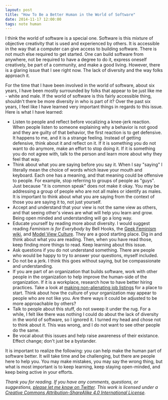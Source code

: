 ```yaml
---
layout: post
title: "How To Be a Better Human in the World of Software"
date: 2014-11-17 12:00:00
tags: note human
---
```


I think the world of software is a special one. Software is this
mixture of objective creativity that is used and experienced by others. It is
accessible in the way that a computer can give access to building software.
There is not much else required to get started. One can build software from
anywhere, not be required to have a degree to do it, express oneself
creatively, be part of a community, and make a good living. However, there is a
glaring issue that I see right now. The lack of diversity and the way folks
approach it.

For the time that I have been involved in the world of software, about six
years, I have been mostly surrounded by folks that appear to be just like me -
white and male. If the world of software is this fairly accessible thing,
shouldn't there be more diversity in who is part of it? Over the past six years,
I feel like I have learned very important things in regards to this issue. Here
is what I have learned:

- Listen to people and reflect before vocalizing a knee-jerk reaction. When people
  listen to someone explaining why a behavior is not good and they are guilty of
  that behavior, the first reaction is to get defensive. It happens to me, and
  it is a strange feeling. Instead of getting defensive, think about it and
  reflect on it. If it is something you do not want to do anymore, make an
  effort to stop doing it. If it is something you do not agree with, talk to the
  person and learn more about why they feel that way.
- Think about what you are saying before you say it. When I say "saying" I
  literally mean the choice of words which leave your mouth and keyboard. Each
  one has a meaning, and that meaning could be offensive to people. For example,
  stop referring to groups of people as "guys". Just because "it is common
  speak" does not make it okay. You may be addressing a group of people who are not
  all males or identify as males. It is important to think about what you are
  saying from the context of those you are saying it to, not just yourself.
- Accept and understand that your view is not the same view as others, and that
  seeing other's views are what will help you learn and grow. Being open minded
  and understanding will go a long way.
- Educate yourself by reading more about diversity. I would suggest reading
  _Feminism is for Everybody_ by Bell Hooks, the [Geek Feminism
  wiki](http://geekfeminism.wikia.com/wiki/Geek_Feminism_Wiki), and [Model View
  Culture](https://modelviewculture.com). They are a good starting place.
  Dig in and think about what you are reading. Then, when you
  have read those, keep finding more things to read. Keep learning about this
  issue.
- Ask questions if you do not understand something. There are people who would
  be happy to try to answer your questions, myself included.
- Do not be a jerk. I think this goes without saying, but be compassionate and
  understanding.
- If you are part of an organization that builds software, work with other
  people in the organization to help improve the human-side of the organization.
  If it is a workplace, research how to have better hiring practices. Take a
  look at [making non-alienating job
  listings](https://storify.com/kissane/job-listings-that-don-t-alienate) for a
  place to start. Think about how the culture of your organization may appear to
  people who are not like you. Are there ways it could be adjusted to be more
  approachable by others?
- Talk to people about this stuff, do not sweep it under the rug. For a while, I
  felt like there was nothing I could do about the lack of diversity in the
  world of software, so I ignored it. I turned my head and chose not to think
  about it. This was wrong, and I do not want to see other people do the same.
- Be vocal about this issues and help raise awareness of their existance. Effect
  change; don't just be a bystander.

It is important to realize the following: you can help make the human part of
software better. It will take time and be challenging, but there are people
here to help you. You may make mistakes, you may say the wrong thing, but what
is most important is to keep learning, keep staying open-minded, and keep being
active in your efforts.

_Thank you for reading. If you have any comments, questions, or suggestions,
[please let
me know on Twitter](https://twitter.com/brettchalupa). This work is licensed
under a [Creative Commons Attribution-ShareAlike 4.0 International
License](http://creativecommons.org/licenses/by-sa/4.0/)._
